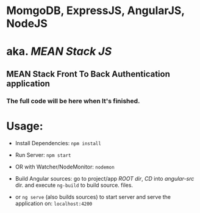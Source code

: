 # MomgoDB, ExpressJS, AngularJS, NodeJS
# aka. ***MEAN Stack JS***


## MEAN Stack Front To Back Authentication application

### The full code will be here when It's finished.

# Usage:

- Install Dependencies:
`npm install`

- Run Server:
`npm start`

- OR with Watcher/NodeMonitor:
`nodemon`

- Build Angular sources:
go to project/app *ROOT dir*, *CD* into *angular-src* dir. and execute `ng-build` to build source. files.

- or `ng serve` (also builds sources) to start server and serve the application on: `localhost:4200`
